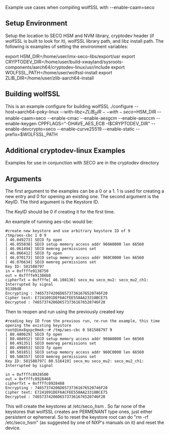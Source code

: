 Example use cases when compiling wolfSSL with --enable-caam=seco

## Setup Environment

Setup the location to SECO HSM and NVM library, cryptodev header (if wolfSSL is built to look for it), wolfSSL library path, and libz install path. The following is examples of setting the environment variables:

export HSM_DIR=/home/user/imx-seco-libs/export/usr
export CRYPTODEV_DIR=/home/user/build-xwayland/sysroots-components/aarch64/cryptodev-linux/usr/include
export WOLFSSL_PATH=/home/user/wolfssl-install
export ZLIB_DIR=/home/user/zlib-aarch64-install

## Building wolfSSL
This is an example configure for building wolfSSL
./configure --host=aarch64-poky-linux --with-libz=$ZLIB_DIR --with-seco=$HSM_DIR --enable-caam=seco --enable-cmac --enable-aesgcm --enable-aesccm --enable-keygen CPPFLAGS="-DHAVE_AES_ECB -I$CRYPTODEV_DIR" --enable-devcrypto=seco --enable-curve25519 --enable-static --prefix=$WOLFSSL_PATH

## Additional cryptodev-linux Examples
Examples for use in conjunction with SECO are in the cryptodev directory

## Arguments
The first argument to the examples can be a 0 or a 1. 1 is used for creating a new entry and 0 for opening an existing one.
The second argument is the KeyID.
The third argument is the Keystore ID.
    
The KeyID should be 0 if creating it for the first time.    
    
An example of running aes-cbc would be:    

```
#create new keystore and use arbitrary keystore ID of 9
/tmp/aes-cbc 1 0 9
[ 46.049273] SECO fp open
[ 46.055038] SECO setup memory access addr 960A0000 len 66560
[ 46.061494] SECO memreg permissions set
[ 46.066412] SECO fp open
[ 46.070173] SECO setup memory access addr 960C0000 len 66560
[ 46.076634] SECO memreg permissions set
Key ID: 581588797
in = 0xffffe9138750
out = 0xffffe91386b8
cipherTxt = 0xffffe[ 46.108136] seco_mu seco_mu2: seco_mu2_ch1: Interrupted by signal
91386d8
Encrypting : 74657374206D65737361676520746F20
Cipher text: E7241091DEF6ACFEE558AA23318BCE75
Decrypted : 74657374206D65737361676520746F20
```
    
    
Then to reopen and run using the previously created key

```
#reading key ID from the previous run, re-run the example, this time opening the existing keystore
root@imx8qxpc0mek:~# /tmp/aes-cbc 0 581588797 9
[ 80.480629] SECO fp open
[ 80.484912] SECO setup memory access addr 960A0000 len 66560
[ 80.491351] SECO memreg permissions set
[ 80.498053] SECO fp open
[ 80.501851] SECO setup memory access addr 960C0000 len 66560
[ 80.508357] SECO memreg permissions set
Key ID: 581588797[ 80.516419] seco_mu seco_mu2: seco_mu2_ch1: Interrupted by signal

in = 0xffffc8928500
out = 0xffffc8928468
cipherTxt = 0xffffc8928488
Encrypting : 74657374206D65737361676520746F20
Cipher text: E7241091DEF6ACFEE558AA23318BCE75
Decrypted : 74657374206D65737361676520746F20
```
   
This will create the keystores at /etc/seco_hsm . So far none of the keystores that wolfSSL creates are PERMENANT type ones, just either persistent or ephemeral. So to reset the keystore root can do "rm -rf /etc/seco_hsm" (as suggested by one of NXP's manuals on it) and reset the device.
